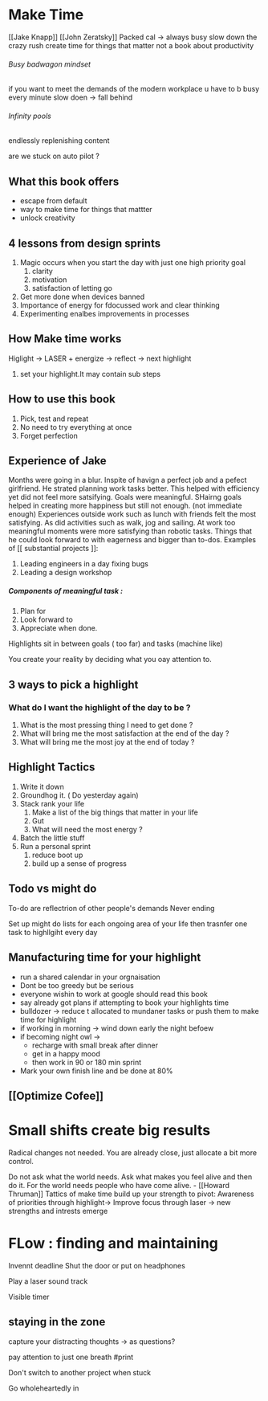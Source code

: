 # Make Time
[[Jake Knapp]] [[John Zeratsky]]
Packed cal -> always busy
slow down the crazy rush
create time for things that matter
not a book about productivity

###### Busy badwagon mindset
if you want to meet the demands of the modern workplace u have to b busy every minute
slow doen -> fall behind

###### Infinity pools
endlessly replenishing content

are we stuck on auto pilot ?


## What this book offers
- escape from default
- way to make time for things that mattter
- unlock creativity

## 4 lessons from design sprints
1. Magic occurs when you start the day with just one high priority goal
	1. clarity 
	2. motivation
	3. satisfaction of letting go
2.  Get more done when devices banned
3.  Importance of energy for fdocussed work and clear thinking
4.  Experimenting enalbes improvements in processes 

## How Make time works
Higlight -> LASER + energize -> reflect -> next highlight

1. set your highlight.It may contain sub steps


## How to use this book
1. Pick, test and repeat
2. No need to try everything at once
3. Forget perfection


## Experience of Jake
Months were going in a blur. Inspite of havign a perfect job and a pefect girlfriend.
He strated planning work tasks better. This helped with efficiency yet did not feel more satsifying. Goals were meaningful. SHairng goals helped in creating more happiness but still not enough.  (not immediate enough)
Experiences outside work such as lunch with friends felt the most satisfying. As did activities such as walk, jog and sailing.
At work too meaningful moments were more satisfying than robotic tasks. Things that he could look forward to with eagerness and bigger than to-dos.
Examples of [[ substantial projects ]]:
1. Leading engineers in a day fixing bugs
2. Leading a design workshop

##### Components of meaningful task :
1. Plan for
2. Look forward to
3. Appreciate when done.

Highlights sit in between 
goals ( too far) and tasks (machine like)

You create your reality by deciding what you oay attention to.

## 3 ways to pick a highlight
### What do I want the highlight of the day to be ?

1. What is the most pressing thing I need to get done ?
2. What will bring me the most satisfaction at the end of the day ?
3. What will bring me the most joy at the end of today ?


## Highlight Tactics
 1. Write it down
 2. Groundhog it. ( Do yesterday again)
 3. Stack rank your life
	 1. Make a list of the big things that matter in your life
	 2. Gut
	 3. What will need the most energy ?
4. Batch the little stuff
5. Run a personal sprint
	1. reduce boot up
	2. build up a sense of progress


## Todo vs might do
To-do are reflectrion of other people's demands
Never ending

Set up might do lists for each ongoing area of your life then trasnfer one task to highllgiht every day

## Manufacturing time for your highlight
- run a shared calendar in your orgnaisation
- Dont be too greedy but be serious
- everyone wishin to work at google should read this book
- say already got plans if attempting to book your highlights time
- bulldozer -> reduce t allocated to mundaner tasks or push them to make time for highlight
- if working in morning -> wind down early the night befoew
- if becoming night owl ->
	- recharge with small break after dinner
	- get in a happy mood
	- then work in 90 or 180 min sprint
- Mark your own finish line and be done at 80%

## [[Optimize Cofee]]

# Small shifts create big results
Radical changes not needed.
You are already close, just allocate a bit more control.

Do not ask what the world needs.  Ask what makes you feel alive and then do it. For the world needs people who have come alive. - [[Howard Thruman]]
 Tattics of make time build up your strength to pivot:
 Awareness of priorities  through highlight-> Improve focus through laser -> new strengths and intrests emerge
 
 # FLow : finding and maintaining
 
 Invennt deadline
 Shut the door or put on headphones
 
 Play a laser sound  track
 
 Visible timer
 
 ## staying in the zone
 capture your distracting thoughts -> as questions?
 
 pay attention to just one breath #print
 
Don't switch to another project when stuck

Go wholeheartedly in